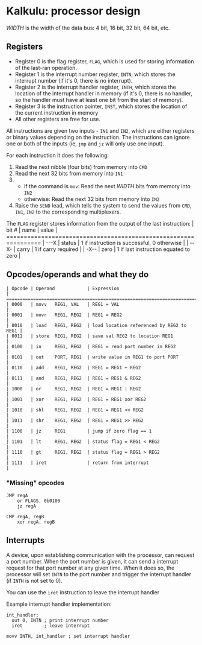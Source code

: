 # Kalkulu: processor design

*WIDTH* is the width of the data bus: 4 bit, 16 bit, 32 bit, 64 bit, etc.

## Registers

- Register 0 is the flag register, `FLAG`, which is used for storing information of the last-ran operation.
- Register 1 is the interrupt number register, `INTN`, which stores the interrupt number (if it's 0, there is no interrupt).
- Register 2 is the interrupt handler register, `INTH`, which stores the location of the interrupt handler in memory (if it's 0, there is no handler, so the handler must have at least one bit from the start of memory).
- Register 3 is the instruction pointer, `INST`, which stores the location of the current instruction in memory
- All other registers are free for use.

All instructions are given two inputs - `IN1` and `IN2`, which are either registers or binary values depending on the instruction.
The instructions can ignore one or both of the inputs (ie, `jmp` and `jz` will only use one input).

For each instruction it does the following:

1. Read the next nibble (four bits) from memory into `CMD`
2. Read the next 32 bits from memory into `IN1`
3.   - if the command is `mov`: Read the next *WIDTH* bits from memory into `IN2`
     - otherwise: Read the next 32 bits from memory into `IN2`
4. Raise the `SEND` lead, which tells the system to send the values from `CMD`, `IN1`, `IN2` to the corresponding multiplexers.

The `FLAG` register stores information from the output of the last instruction:
    | bit # | name   | value                                       |
    ================================================================
    | ---X  | status | 1 if instruction is successful, 0 otherwise |
    | --X-  | carry  | 1 if carry required                         |
    | -X--  | zero   | 1 if last instruction equated to zero       |

## Opcodes/operands and what they do

    | Opcode | Operand            | Expression                               |
    ==========================================================================
    | 0000   | movv   REG1, VAL   | REG1 = VAL                               |
    | 0001   | movr   REG1, REG2  | REG1 = REG2                              |
    | 0010   | load   REG1, REG2  | load location referenced by REG2 to REG1 |
    | 0011   | store  REG1, REG2  | save val REG2 to location REG1           |
    | 0100   | in     REG1, REG2  | REG1 = read port number in REG2          |
    | 0101   | out    PORT, REG1  | write value in REG1 to port PORT         |
    | 0110   | add    REG1, REG2  | REG1 = REG1 + REG2                       |
    | 0111   | and    REG1, REG2  | REG1 = REG1 & REG2                       |
    | 1000   | or     REG1, REG2  | REG1 = REG1 | REG2                       |
    | 1001   | xor    REG1, REG2  | REG1 = REG1 xor REG2                     |
    | 1010   | shl    REG1, REG2  | REG1 = REG1 << REG2                      |
    | 1011   | shr    REG1, REG2  | REG1 = REG1 >> REG2                      |
    | 1100   | jz     REG1        | jump if zero flag == 1                   |
    | 1101   | lt     REG1, REG2  | status flag = REG1 < REG2                |
    | 1110   | gt     REG1, REG2  | status flag = REG1 > REG2                |
    | 1111   | iret               | return from interrupt                    |

### "Missing" opcodes

    JMP regA
        or FLAGS, 0b0100
        jz regA
    
    CMP regA, regB
        xor regA, regB


## Interrupts

A device, upon establishing communication with the processor, can request a port number.
When the port number is given, it can send a interrupt request for that port number at any given time.
When it does so, the processor will set `INTN` to the port number and trigger the interrupt handler (if `INTH` is not set to 0).

You can use the `iret` instruction to leave the interrupt handler

Example interrupt handler implementation:

    int_handler:
      out 0, INTN ; print interrupt number
      iret        ; leave interrupt
    
    movv INTH, int_handler ; set interrupt handler
